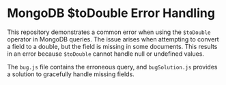 # MongoDB $toDouble Error Handling

This repository demonstrates a common error when using the `$toDouble` operator in MongoDB queries. The issue arises when attempting to convert a field to a double, but the field is missing in some documents. This results in an error because `$toDouble` cannot handle null or undefined values.

The `bug.js` file contains the erroneous query, and `bugSolution.js` provides a solution to gracefully handle missing fields.